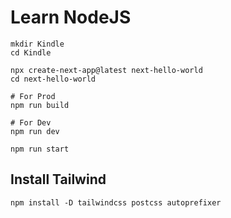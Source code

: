# Learn NodeJS


```
mkdir Kindle
cd Kindle

npx create-next-app@latest next-hello-world
cd next-hello-world

# For Prod
npm run build

# For Dev
npm run dev

npm run start

```


## Install Tailwind

```
npm install -D tailwindcss postcss autoprefixer
```



